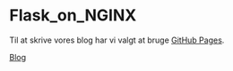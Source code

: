 # Flask_on_NGINX

Til at skrive vores blog har vi valgt at bruge [GitHub Pages](https://pages.github.com/).

[Blog](https://michael2750.github.io/Flask_on_NGINX/index)
